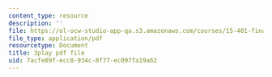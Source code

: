 ```yaml
---
content_type: resource
description: ''
file: https://ol-ocw-studio-app-qa.s3.amazonaws.com/courses/15-401-finance-theory-i-fall-2008/7acfe89fecc8934c8f77ec097fa19a62_P03PfYgNjmw.pdf
file_type: application/pdf
resourcetype: Document
title: 3play pdf file
uid: 7acfe89f-ecc8-934c-8f77-ec097fa19a62
---
```


